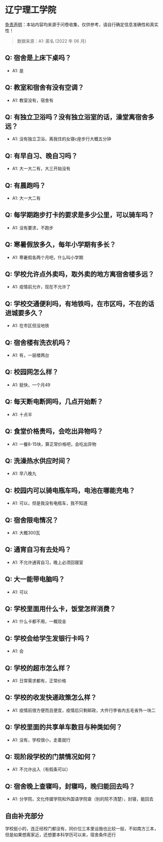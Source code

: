 # 辽宁理工学院

[免责声明](https://colleges.chat/#_3)：本站内容均来源于问卷收集，仅供参考，请自行确定信息准确性和真实性！

> 数据来源：A1: 匿名 (2022 年 06 月)

## Q: 宿舍是上床下桌吗？

- A1: 是

## Q: 教室和宿舍有没有空调？

- A1: 教室没有，宿舍有

## Q: 有独立卫浴吗？没有独立浴室的话，澡堂离宿舍多远？

- A1: 没有独立卫浴，离我住的女寝c座步行大概五分钟

## Q: 有早自习、晚自习吗？

- A1: 大一大二有，大三开始没有

## Q: 有晨跑吗？

- A1: 大一大二有

## Q: 每学期跑步打卡的要求是多少公里，可以骑车吗？

- A1: 没有要求，不跑步

## Q: 寒暑假放多久，每年小学期有多长？

- A1: 寒暑假各两个月吧，什么叫小学期

## Q: 学校允许点外卖吗，取外卖的地方离宿舍楼多远？

- A1: 疫情前允许，现在不允许了

## Q: 学校交通便利吗，有地铁吗，在市区吗，不在的话进城要多久？

- A1: 在市区但没地铁

## Q: 宿舍楼有洗衣机吗？

- A1: 有，一层楼两台

## Q: 校园网怎么样？

- A1: 挺快，一个月49

## Q: 每天断电断网吗，几点开始断？

- A1: 十点半

## Q: 食堂价格贵吗，会吃出异物吗？

- A1: 一餐8-15块，算正常价格吧，会吃出异物

## Q: 洗澡热水供应时间？

- A1: 早八晚九

## Q: 校园内可以骑电瓶车吗，电池在哪能充电？

- A1: 可以，但是我没有电瓶车，我不知道

## Q: 宿舍限电情况？

- A1: 大概300瓦

## Q: 通宵自习有去处吗？

- A1: 不允许通宵自习，晚上必须回寝室

## Q: 大一能带电脑吗？

- A1: 可以

## Q: 学校里面用什么卡，饭堂怎样消费？

- A1: 什么卡都不用，一概现金

## Q: 学校会给学生发银行卡吗？

- A1: 会

## Q: 学校的超市怎么样？

- A1: 日常需求都有，正常价格

## Q: 学校的收发快递政策怎么样？

- A1: 疫情前很方便而且便宜，疫情后只剩邮政，大件行李省内五毛省外一块二

## Q: 学校里面的共享单车数目与种类如何？

- A1: 没有，学校很小，走着就行

## Q: 现阶段学校的门禁情况如何？

- A1: 不允许出入（有假条可以）

## Q: 宿舍晚上查寝吗，封寝吗，晚归能回去吗？

- A1: 分学院，文化传媒学院和外国语学院查（别的院不清楚），封寝，能回去

## 自由补充部分

学校挺小的，连正经校门都没有，同价位三本里设施也比较一般，不如南方三本，但是如果想离家近，还想要本科学历可以来，宿舍条件还行